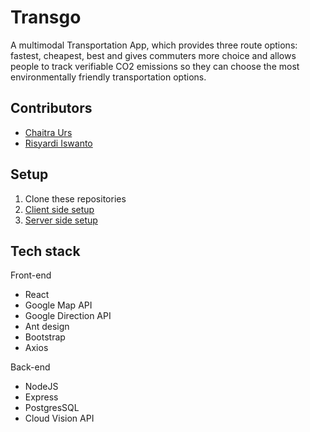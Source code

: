 # Transgo

A multimodal Transportation App, which provides three route options: fastest, cheapest, best and  gives commuters more choice and allows people to track verifiable CO2 emissions so they can choose the most environmentally friendly transportation options.

## Contributors
* [Chaitra Urs](https://github.com/ChaiUrs)
* [Risyardi Iswanto](https://github.com/elyeel)

## Setup
1. Clone these repositories
2. [Client side setup](https://github.com/ChaiUrs/Transgo/blob/master/react-front-end/README.md)
3. [Server side setup](https://github.com/ChaiUrs/Transgo/blob/master/express-back-end/README.md)

## Tech stack

Front-end
* React
* Google Map API
* Google Direction API 
* Ant design
* Bootstrap
* Axios

Back-end
* NodeJS
* Express
* PostgresSQL
* Cloud Vision API 
